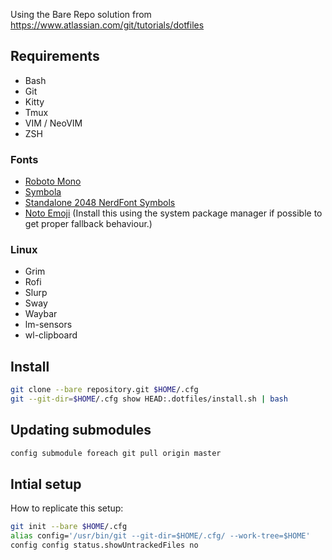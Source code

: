 
Using the Bare Repo solution from https://www.atlassian.com/git/tutorials/dotfiles

## Requirements

 * Bash
 * Git
 * Kitty
 * Tmux
 * VIM / NeoVIM
 * ZSH

### Fonts

 * [Roboto Mono](https://fonts.google.com/specimen/Roboto+Mono)
 * [Symbola](https://fontlibrary.org/en/font/symbola)
 * [Standalone 2048 NerdFont Symbols](https://github.com/ryanoasis/nerd-fonts/blob/master/src/glyphs/Symbols-2048-em%20Nerd%20Font%20Complete.ttf)
 * [Noto Emoji](https://github.com/googlefonts/noto-emoji) (Install this using the system package manager if possible to get proper fallback behaviour.)

### Linux

 * Grim
 * Rofi
 * Slurp
 * Sway
 * Waybar
 * lm-sensors
 * wl-clipboard

## Install

```bash
git clone --bare repository.git $HOME/.cfg
git --git-dir=$HOME/.cfg show HEAD:.dotfiles/install.sh | bash
```

## Updating submodules

```bash
config submodule foreach git pull origin master
```

## Intial setup

How to replicate this setup:

```bash
git init --bare $HOME/.cfg
alias config='/usr/bin/git --git-dir=$HOME/.cfg/ --work-tree=$HOME'
config config status.showUntrackedFiles no
```
